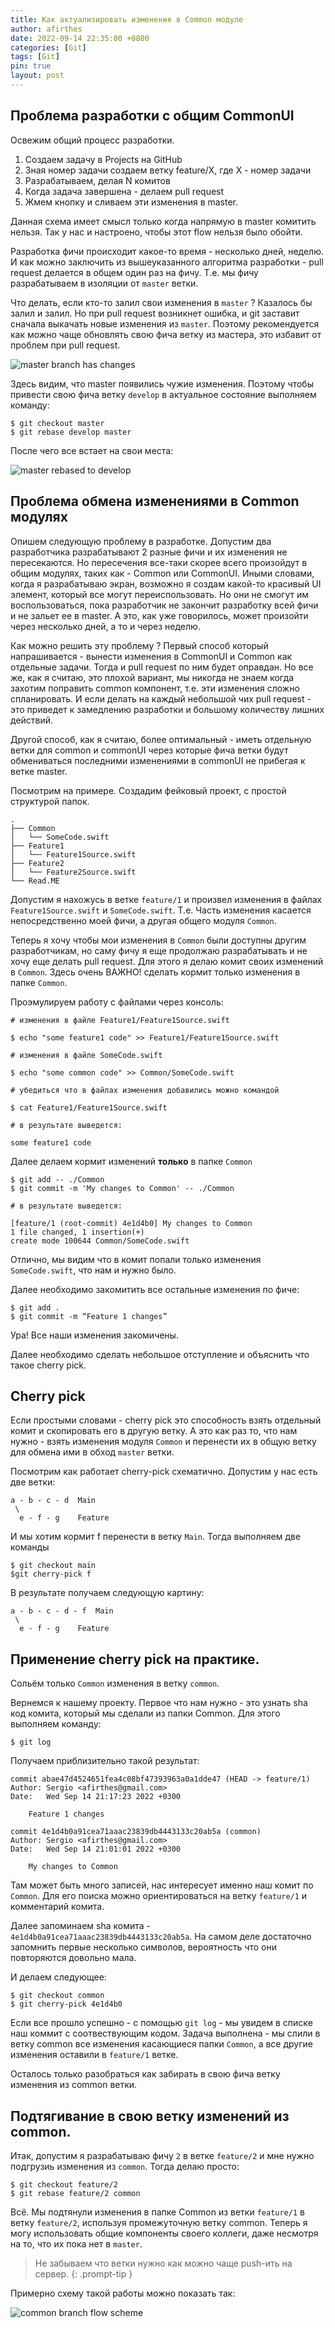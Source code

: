 ```yaml
---
title: Как актуализировать изменения в Common модуле
author: afirthes
date: 2022-09-14 22:35:00 +0800
categories: [Git]
tags: [Git]
pin: true
layout: post
---
```


## Проблема разработки с общим CommonUI

Освежим общий процесс разработки.

1. Создаем задачу в Projects на GitHub
2. Зная номер задачи создаем ветку feature/X, где X - номер задачи
3. Разрабатываем, делая N комитов
4. Когда задача завершена - делаем pull request
5. Жмем кнопку и сливаем эти изменения в master.

Данная схема имеет смысл только когда напрямую в master комитить нельзя. Так у нас и настроено, чтобы этот flow нельзя
было обойти.

Разработка фичи происходит какое-то время - несколько дней, неделю. И как можно заключить из вышеуказанного алгоритма
разработки - pull request делается в общем один раз на фичу. Т.е. мы фичу разрабатываем в изоляции от `master` ветки.

Что делать, если кто-то залил свои изменения в `master` ? Казалось бы залил и залил. Но при pull request возникнет
ошибка, и git заставит сначала выкачать новые изменения из `master`. Поэтому рекомендуется как можно чаще обновлять свою
фича ветку из мастера, это избавит от проблем при pull request.

![master branch has changes](/assets/images/master-has-changes.png)

Здесь видим, что master появились чужие изменения. Поэтому чтобы привести свою фича ветку
`develop` в актуальное состояние выполняем команду:

```console
$ git checkout master
$ git rebase develop master
```

После чего все встает на свои места:

![master rebased to develop](/assets/images/mater-rebased.png)

## Проблема обмена изменениями в Common модулях

Опишем следующую проблему в разработке. Допустим два разработчика разрабатывают 2 разные фичи и их изменения не
пересекаются. Но пересечения все-таки скорее всего произойдут в общим модулях, таких как - Common или CommonUI. Иными
словами, когда я разрабатываю экран, возможно я создам какой-то красивый UI элемент, который все могут переиспользовать.
Но они не смогут им воспользоваться, пока разработчик не закончит разработку всей фичи и не зальет ее в master. А это,
как уже говорилось, может произойти через несколько дней, а то и через неделю.

Как можно решить эту проблему ? Первый способ который напрашивается - вынести изменения в CommonUI и Common как
отдельные задачи. Тогда и pull request по ним будет оправдан. Но все же, как я считаю, это плохой вариант, мы никогда не
знаем когда захотим поправить common компонент, т.е. эти изменения сложно спланировать. И если делать на каждый
небольшой чих pull request - это приведет к замедлению разработки и большому количеству лишних действий.

Другой способ, как я считаю, более оптимальный - иметь отдельную ветки для common и commonUI через которые фича ветки
будут обмениваться последними изменениями в commonUI не прибегая к ветке master.

Посмотрим на примере. Создадим фейковый проект, с простой структурой папок.

```console
.
├── Common
│   └── SomeCode.swift
├── Feature1
│   └── Feature1Source.swift
├── Feature2
│   └── Feature2Source.swift
└── Read.ME
```

Допустим я нахожусь в ветке `feature/1` и произвел изменения в файлах `Feature1Source.swift` и `SomeCode.swift`. Т.е.
Часть изменения касается непосредственно моей фичи, а другая общего модуля `Common`.

Теперь я хочу чтобы мои изменения в `Common` были доступны другим разработчикам, но саму фичу я еще продолжаю
разрабатывать и не хочу еще делать pull request. Для этого я делаю комит своих изменений в `Common`. Здесь очень ВАЖНО!
сделать кормит только изменения в папке `Common`.

Проэмулируем работу с файлами через консоль:

```console
# изменения в файле Feature1/Feature1Source.swift

$ echo "some feature1 code" >> Feature1/Feature1Source.swift

# изменения в файле SomeCode.swift

$ echo "some common code" >> Common/SomeCode.swift

# убедиться что в файлах изменения добавились можно командой

$ cat Feature1/Feature1Source.swift

# в результате выведется:

some feature1 code
```

Далее делаем кормит изменений **только** в папке `Common`

```console
$ git add -- ./Common
$ git commit -m 'My changes to Common' -- ./Common

# в результате выведется:

[feature/1 (root-commit) 4e1d4b0] My changes to Common
1 file changed, 1 insertion(+)
create mode 100644 Common/SomeCode.swift
```

Отлично, мы видим что в комит попали только изменения `SomeCode.swift`, что нам и нужно было.

Далее необходимо закомитить все остальные изменения по фиче:

```console
$ git add .
$ git commit -m “Feature 1 changes”
```

Ура! Все наши изменения закомичены.

Далее необходимо сделать небольшое отступление и объяснить что такое cherry pick.

## Cherry pick

Если простыми словами - cherry pick это способность взять отдельный комит и скопировать его в другую ветку. А это как раз
то, что нам нужно - взять изменения модуля `Common` и перенести их в общую ветку для обмена ими в обход `master` ветки.

Посмотрим как работает cherry-pick схематично. Допустим у нас есть две ветки:

```console
a - b - c - d  Main
 \
  e - f - g    Feature
```

И мы хотим кормит f перенести в ветку `Main`. Тогда выполняем две команды

```console
$ git checkout main
$git cherry-pick f
```

В результате получаем следующую картину:

```console
a - b - c - d - f  Main
 \
  e - f - g    Feature
```

## Применение cherry pick на практике.

Сольём только `Common` изменения в ветку `common`.

Вернемся к нашему проекту. Первое что нам нужно - это узнать sha код комита, который мы сделали из папки Common. Для
этого выполняем команду:

```console
$ git log
```

Получаем приблизительно такой результат:

```console
commit abae47d4524651fea4c08bf47393963a0a1dde47 (HEAD -> feature/1)
Author: Sergio <afirthes@gmail.com>
Date:   Wed Sep 14 21:17:23 2022 +0300

    Feature 1 changes

commit 4e1d4b0a91cea71aaac23839db4443133c20ab5a (common)
Author: Sergio <afirthes@gmail.com>
Date:   Wed Sep 14 21:01:01 2022 +0300

    My changes to Common

```

Там может быть много записей, нас интересует именно наш комит по `Common`. Для его поиска можно ориентироваться на
ветку `feature/1` и комментарий комита.

Далее запоминаем sha комита - `4e1d4b0a91cea71aaac23839db4443133c20ab5a`. На самом деле достаточно запомнить первые
несколько символов, вероятность что они повторяются довольно мала.

И делаем следующее:

```console
$ git checkout common
$ git cherry-pick 4e1d4b0
```

Если все прошло успешно - с помощью `git log` - мы увидем в списке наш коммит с соотвествующим кодом. Задача выполнена -
мы слили в ветку common все изменения касающиеся папки `Common`, а все другие изменения оставили в `feature/1` ветке.

Осталось только разобраться как забирать в свою фича ветку изменения из common ветки.

## Подтягивание в свою ветку изменений из common.

Итак, допустим я разрабатываю фичу `2` в ветке `feature/2` и мне нужно подгрузиь изменения из `common`. Тогда делаю
просто:

```console
$ git checkout feature/2
$ git rebase feature/2 common
```

Всё. Мы подтянули изменения в папке Common из ветки `feature/1` в ветку `feature/2`, используя промежуточную ветку
common. Теперь я могу использовать общие компоненты своего коллеги, даже несмотря на то, что их пока нет в `master`.

> Не забываем что ветки нужно как можно чаще push-ить на сервер. {: .prompt-tip }

Примерно схему такой работы можно показать так:

![common branch flow scheme](/assets/images/common-flow-scheme.png)




